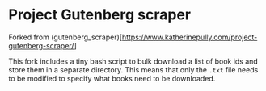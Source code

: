 # Project Gutenberg scraper  

Forked from (gutenberg_scraper)[https://www.katherinepully.com/project-gutenberg-scraper/]

This fork includes a tiny bash script to bulk download a list of book ids and store them in a separate directory. 
This means that only the `.txt` file needs to be modified to specify what books need to be downloaded.